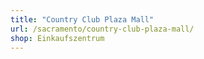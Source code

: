 ```yaml
---
title: "Country Club Plaza Mall"
url: /sacramento/country-club-plaza-mall/
shop: Einkaufszentrum
---
```

